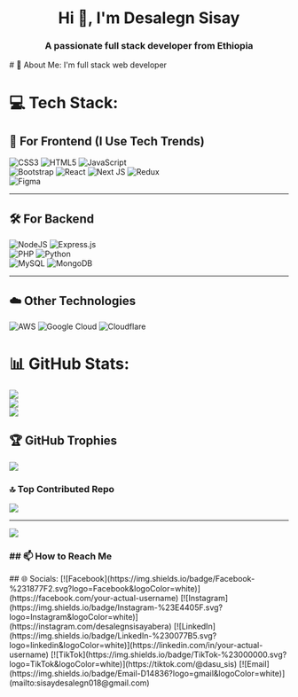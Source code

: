 <h1 align="center">Hi 👋, I'm Desalegn Sisay</h1>
<h3 align="center">A passionate full stack developer from Ethiopia</h3>
# 💫 About Me:
I'm full stack web developer




# 💻 Tech Stack:

## 🚀 For Frontend (I Use Tech Trends)
![CSS3](https://img.shields.io/badge/css3-%231572B6.svg?style=for-the-badge&logo=css3&logoColor=white) 
![HTML5](https://img.shields.io/badge/html5-%23E34F26.svg?style=for-the-badge&logo=html5&logoColor=white) 
![JavaScript](https://img.shields.io/badge/javascript-%23323330.svg?style=for-the-badge&logo=javascript&logoColor=%23F7DF1E)  
![Bootstrap](https://img.shields.io/badge/bootstrap-%238511FA.svg?style=for-the-badge&logo=bootstrap&logoColor=white) 
![React](https://img.shields.io/badge/react-%2320232a.svg?style=for-the-badge&logo=react&logoColor=%2361DAFB) 
![Next JS](https://img.shields.io/badge/Next-black?style=for-the-badge&logo=next.js&logoColor=white) 
![Redux](https://img.shields.io/badge/redux-%23593d88.svg?style=for-the-badge&logo=redux&logoColor=white)  
![Figma](https://img.shields.io/badge/figma-%23F24E1E.svg?style=for-the-badge&logo=figma&logoColor=white)  

---

## 🛠️ For Backend
![NodeJS](https://img.shields.io/badge/node.js-6DA55F?style=for-the-badge&logo=node.js&logoColor=white) 
![Express.js](https://img.shields.io/badge/express.js-%23404d59.svg?style=for-the-badge&logo=express&logoColor=%2361DAFB)  
![PHP](https://img.shields.io/badge/php-%23777BB4.svg?style=for-the-badge&logo=php&logoColor=white) 
![Python](https://img.shields.io/badge/python-3670A0?style=for-the-badge&logo=python&logoColor=ffdd54)  
![MySQL](https://img.shields.io/badge/mysql-4479A1.svg?style=for-the-badge&logo=mysql&logoColor=white) 
![MongoDB](https://img.shields.io/badge/MongoDB-%234ea94b.svg?style=for-the-badge&logo=mongodb&logoColor=white)  

---

## ☁️ Other Technologies
![AWS](https://img.shields.io/badge/AWS-%23FF9900.svg?style=for-the-badge&logo=amazon-aws&logoColor=white) 
![Google Cloud](https://img.shields.io/badge/GoogleCloud-%234285F4.svg?style=for-the-badge&logo=google-cloud&logoColor=white) 
![Cloudflare](https://img.shields.io/badge/Cloudflare-F38020?style=for-the-badge&logo=Cloudflare&logoColor=white)  

# 📊 GitHub Stats:
![](https://github-readme-stats.vercel.app/api?username=desalegn123&theme=dark&hide_border=false&include_all_commits=false&count_private=false)<br/>
![](https://github-readme-streak-stats.herokuapp.com/?user=desalegn123&theme=dark&hide_border=false)<br/>
![](https://github-readme-stats.vercel.app/api/top-langs/?username=desalegn123&theme=dark&hide_border=false&include_all_commits=false&count_private=false&layout=compact)

## 🏆 GitHub Trophies
![](https://github-profile-trophy.vercel.app/?username=desalegn123&theme=radical&no-frame=false&no-bg=true&margin-w=4)



### 🔝 Top Contributed Repo
![](https://github-contributor-stats.vercel.app/api?username=desalegn123&limit=5&theme=dark&combine_all_yearly_contributions=true)

---
[![](https://visitcount.itsvg.in/api?id=desalegn123&icon=0&color=0)](https://visitcount.itsvg.in)


<!-- Proudly created with GPRM ( https://gprm.itsvg.in ) -->
<h3>## 📫 How to Reach Me </h3>
## 🌐 Socials:
[![Facebook](https://img.shields.io/badge/Facebook-%231877F2.svg?logo=Facebook&logoColor=white)](https://facebook.com/your-actual-username) 
[![Instagram](https://img.shields.io/badge/Instagram-%23E4405F.svg?logo=Instagram&logoColor=white)](https://instagram.com/desalegnsisayabera) 
[![LinkedIn](https://img.shields.io/badge/LinkedIn-%230077B5.svg?logo=linkedin&logoColor=white)](https://linkedin.com/in/your-actual-username) 
[![TikTok](https://img.shields.io/badge/TikTok-%23000000.svg?logo=TikTok&logoColor=white)](https://tiktok.com/@dasu_sis) 
[![Email](https://img.shields.io/badge/Email-D14836?logo=gmail&logoColor=white)](mailto:sisaydesalegn018@gmail.com)


